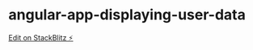 # angular-app-displaying-user-data

[Edit on StackBlitz ⚡️](https://stackblitz.com/edit/angular-app-displaying-user-data)
